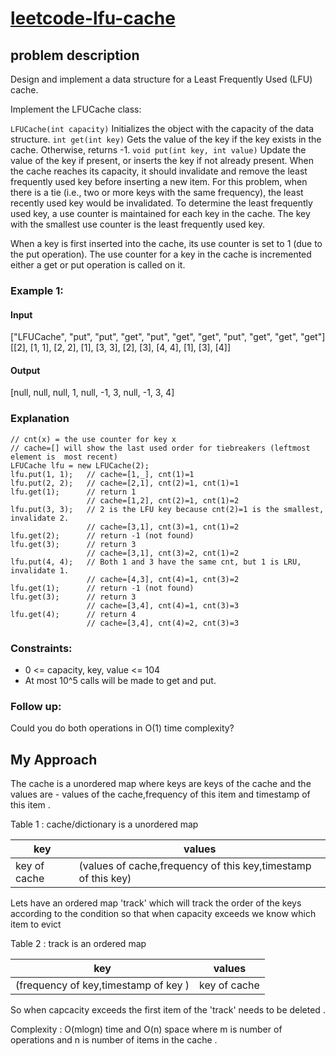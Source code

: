 # [leetcode-lfu-cache](https://leetcode.com/problems/lfu-cache/)
## problem description
Design and implement a data structure for a Least Frequently Used (LFU) cache.

Implement the LFUCache class:

```LFUCache(int capacity)``` Initializes the object with the capacity of the data structure.
```int get(int key)``` Gets the value of the key if the key exists in the cache. Otherwise, returns -1.
```void put(int key, int value)``` Update the value of the key if present, or inserts the key if not already present. When the cache reaches its capacity, it should invalidate and remove the least frequently used key before inserting a new item. For this problem, when there is a tie (i.e., two or more keys with the same frequency), the least recently used key would be invalidated.
To determine the least frequently used key, a use counter is maintained for each key in the cache. The key with the smallest use counter is the least frequently used key.

When a key is first inserted into the cache, its use counter is set to 1 (due to the put operation). The use counter for a key in the cache is incremented either a get or put operation is called on it.

 

### Example 1:

#### Input
["LFUCache", "put", "put", "get", "put", "get", "get", "put", "get", "get", "get"]
[[2], [1, 1], [2, 2], [1], [3, 3], [2], [3], [4, 4], [1], [3], [4]]

#### Output
[null, null, null, 1, null, -1, 3, null, -1, 3, 4]

### Explanation
```
// cnt(x) = the use counter for key x
// cache=[] will show the last used order for tiebreakers (leftmost element is  most recent)
LFUCache lfu = new LFUCache(2);
lfu.put(1, 1);   // cache=[1,_], cnt(1)=1
lfu.put(2, 2);   // cache=[2,1], cnt(2)=1, cnt(1)=1
lfu.get(1);      // return 1
                 // cache=[1,2], cnt(2)=1, cnt(1)=2
lfu.put(3, 3);   // 2 is the LFU key because cnt(2)=1 is the smallest, invalidate 2.
                 // cache=[3,1], cnt(3)=1, cnt(1)=2
lfu.get(2);      // return -1 (not found)
lfu.get(3);      // return 3
                 // cache=[3,1], cnt(3)=2, cnt(1)=2
lfu.put(4, 4);   // Both 1 and 3 have the same cnt, but 1 is LRU, invalidate 1.
                 // cache=[4,3], cnt(4)=1, cnt(3)=2
lfu.get(1);      // return -1 (not found)
lfu.get(3);      // return 3
                 // cache=[3,4], cnt(4)=1, cnt(3)=3
lfu.get(4);      // return 4
                 // cache=[3,4], cnt(4)=2, cnt(3)=3
```

### Constraints:

- 0 <= capacity, key, value <= 104
- At most 10^5 calls will be made to get and put.
 

### Follow up: 
Could you do both operations in O(1) time complexity?

## My Approach 
The cache is a unordered map where keys are keys of the cache and the values are - values of the cache,frequency of this item and timestamp of this item . 

Table 1 : cache/dictionary is a unordered map 

| key                | values                                                         | 
| -------------------|----------------------------------------------------------------|
| key of cache       | (values of cache,frequency of this key,timestamp of this key)  |

Lets have an ordered map 'track' which will track the order of the keys according to the condition so that when capacity exceeds we know which item to evict 

Table 2 : track is an ordered map 

| key                                    | values                                                         | 
| ---------------------------------------|----------------------------------------------------------------|
| (frequency of key,timestamp of key )   | key of cache                                                   |

So when capcacity exceeds the first item of the 'track' needs to be deleted . 

Complexity : O(mlogn) time and O(n) space where m is number of operations and n is number of items in the cache . 



